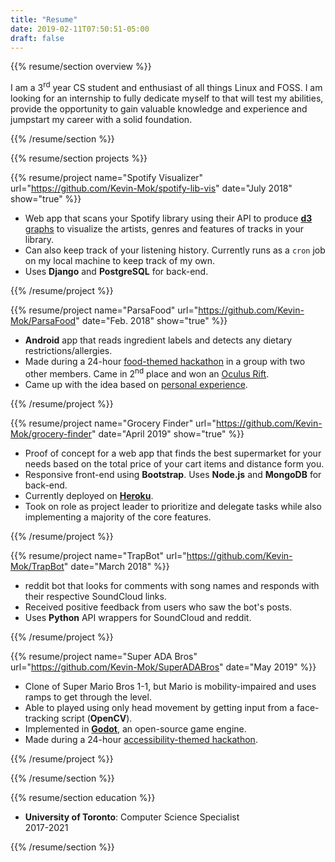 ```yaml
---
title: "Resume"
date: 2019-02-11T07:50:51-05:00
draft: false
---
```

{{% resume/section overview %}}<!--- {{{ -->

I am a 3<sup>rd</sup> year CS student and enthusiast of all things Linux
and FOSS. I am looking for an internship to fully dedicate myself to that
will test my abilities, provide the opportunity to gain valuable knowledge
and experience and jumpstart my career with a solid foundation.

{{% /resume/section %}}<!--- }}} -->

{{% resume/section projects %}}<!--- {{{ -->

<!--- Spotify Graphs {{{ -->

{{% resume/project name="Spotify Visualizer" 
url="https://github.com/Kevin-Mok/spotify-lib-vis" date="July 2018" show="true" %}}

- Web app that scans your Spotify library using their API to produce
  [**d3** graphs][d3 graph examples] to visualize the artists, genres and
  features of tracks in your library.
- Can also keep track of your listening history. Currently runs as a `cron`
  job on my local machine to keep track of my own.
- Uses __Django__ and __PostgreSQL__ for back-end.

[d3 graph examples]: https://github.com/d3/d3/wiki/Gallery

{{% /resume/project %}}

<!--- Spotify Graphs }}} -->

<!--- ParsaFood {{{ -->

{{% resume/project name="ParsaFood" 
url="https://github.com/Kevin-Mok/ParsaFood" date="Feb. 2018" 
show="true" %}}

- **Android** app that reads ingredient labels and detects any dietary 
  restrictions/allergies. 
- Made during a 24-hour [food-themed hackathon][Platterz Hackathon event]
  in a group with two other members. Came in 2<sup>nd</sup> place and won
  an [Oculus Rift][Oculus Rift Amazon].
- Came up with the idea based on [personal experience][Parsafood motivation].

[Parsafood repo]: https://github.com/Kevin-Mok/ParsaFood
[Parsafood motivation]: https://github.com/Kevin-Mok/ParsaFood#motivation
[Platterz Hackathon event]: https://www.eventbrite.com/e/platterz-hackathon-tickets-42682237722
[Oculus Rift Amazon]: https://www.amazon.ca/Oculus-Rift-Windows-VR-Headset/dp/B00VF0IXEY/ref=sr_1_1_sspa?ie=UTF8&qid=1520422949&sr=8-1-spons&keywords=oculus+rift&psc=1

{{% /resume/project %}}

<!--- ParsaFood }}} -->
 
<!--- Grocery Finder {{{ -->

{{% resume/project name="Grocery Finder" 
url="https://github.com/Kevin-Mok/grocery-finder" date="April 2019" 
show="true" %}}

- Proof of concept for a web app that finds the best supermarket for 
  your needs based on the total price of your cart items and distance 
  form you.
- Responsive front-end using **Bootstrap**. Uses **Node.js** and 
  **MongoDB** for back-end.
- Currently deployed on [**Heroku**][Grocery Finder Heroku].
- Took on role as project leader to prioritize and delegate tasks 
  while
  also implementing a majority of the core features.

[Grocery Finder Heroku]: http://www.grocery-finder.ml

{{% /resume/project %}}

<!--- Grocery Finder }}} -->

<!--- TrapBot {{{ -->

{{% resume/project name="TrapBot"
url="https://github.com/Kevin-Mok/TrapBot" date="March 2018" %}}

- reddit bot that looks for comments with song names and responds with 
  their respective SoundCloud links.
- Received positive feedback from users who saw the bot's posts.
- Uses __Python__ API wrappers for SoundCloud and reddit.

{{% /resume/project %}}

<!--- Grocery Finder }}} -->

<!--- Super ADA Bros. {{{ -->

{{% resume/project name="Super ADA Bros"
url="https://github.com/Kevin-Mok/SuperADABros" date="May 2019" %}}

- Clone of Super Mario Bros 1-1, but Mario is mobility-impaired and
  uses ramps to get through the level.
- Able to played using only head movement by getting input from a
  face-tracking script (**OpenCV**).
- Implemented in [**Godot**][Godot site], an open-source game engine.
- Made during a 24-hour [accessibility-themed hackathon][PC Hacks event].

[PC Hacks event]: https://pchacks19.devpost.com/
[Godot site]: https://godotengine.org

{{% /resume/project %}}


<!--- Grocery Finder }}} -->

{{% /resume/section %}}<!--- }}} -->

{{% resume/section education %}}<!--- {{{ -->

- **University of Toronto**: Computer Science Specialist <div class="date">2017-2021</div>

{{% /resume/section %}}<!--- }}} -->

